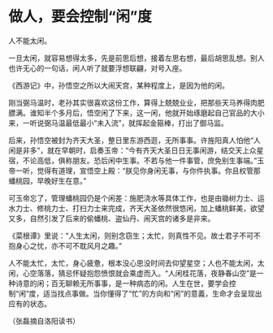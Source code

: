 # 做人，要会控制“闲”度

人不能太闲。 

一旦太闲，就容易想得太多，先是前思后想，接着左思右想，最后胡思乱想。别人也许无心的一句话，闲人听了就要浮想联翩，对号入座。 

《西游记》中，孙悟空之所以大闹天宫，某种程度上，是因为他的闲。 

刚当弼马温时，老孙其实很喜欢这份工作，算得上兢兢业业，把那些天马养得肉肥膘满。谁知半个多月后，悟空闲了下来，这一闲，他就开始琢磨起自己官品的大小来，一听说弼马温最低最小“未入流”，就挥起金箍棒，打出了御马监。 

后来，孙悟空被封为齐天大圣，整日里东游西逛，无所事事。许旌阳真人怕他“人闲是非多”，就在早朝时，启奏玉帝：“今有齐天大圣日日无事闲游，结交天上众星宿，不论高低，俱称朋友。恐后闲中生事。不若与他一件事管，庶免别生事端。”玉帝一听，觉得有道理，宣悟空上殿：“朕见你身闲无事，与你件执事。你且权管那蟠桃园，早晚好生在意。” 

可玉帝忘了，管理蟠桃园仍是个闲差：施肥浇水等具体工作，也是由锄树力士、运水力士、修桃力士、打扫力士来完成，齐天大圣依然很悠闲，加上蟠桃鲜美，欲望又多，自然引发了后来的偷蟠桃、盗仙丹、闹天宫的诸多是非来。 

《菜根谭》里说：“人生太闲，则别念窃生；太忙，则真性不见。故士君子不可不抱身心之忧，亦不可不耽风月之趣。” 

人不能太忙，太忙，身心疲惫，根本没心思没时间去仰望星空；人也不能太闲，太闲，心空落落，猜忌怀疑抱怨愤恨就会乘虚而入。“人闲桂花落，夜静春山空”是一种诗意的闲；百无聊赖无所事事，是一种病态的闲。人生在世，要学会控制“闲”度，适当找点事做。当你懂得了“忙”的方向和“闲”的意義，生命才会呈现出应有的状态。 

（张磊摘自洛阳读书）